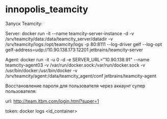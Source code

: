 # innopolis_teamcity

Запуск Teamcity:


Server: docker run -it --name teamcity-server-instance -d -v /srv/teamcity/data:/data/teamcity_server/datadir -v /srv/teamcity/logs:/opt/teamcity/logs      -p 80:8111 --log-driver gelf --log-opt gelf-address=udp://10.90.138.173:12201 jetbrains/teamcity-server


Agent: docker run -it -u 0 -d -e SERVER_URL="10.90.138.91" --name teamcity-agent03 -v /var/run/docker.sock:/var/run/docker.sock -v /usr/bin/docker:/usr/bin/docker -v /srv/teamcity/agent:/data/teamcity_agent/conf jetbrains/teamcity-agent


Восстановление пароля для пользователя через аккаунт супер пользователя:


url: http://team.itbm.com/login.html?super=1


token: docker logs <id_container>
